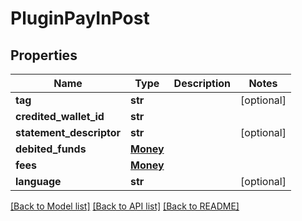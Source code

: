 # PluginPayInPost

## Properties
Name | Type | Description | Notes
------------ | ------------- | ------------- | -------------
**tag** | **str** |  | [optional] 
**credited_wallet_id** | **str** |  | 
**statement_descriptor** | **str** |  | [optional] 
**debited_funds** | [**Money**](Money.md) |  | 
**fees** | [**Money**](Money.md) |  | 
**language** | **str** |  | [optional] 

[[Back to Model list]](../README.md#documentation-for-models) [[Back to API list]](../README.md#documentation-for-api-endpoints) [[Back to README]](../README.md)


